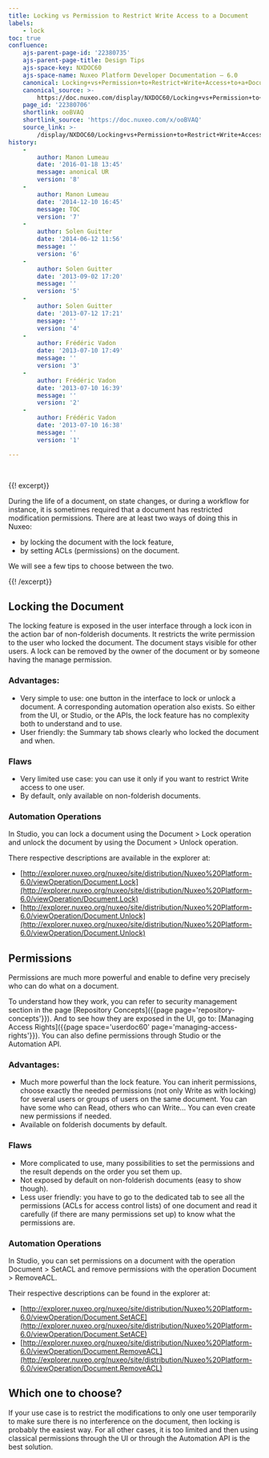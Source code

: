 ```yaml
---
title: Locking vs Permission to Restrict Write Access to a Document
labels:
    - lock
toc: true
confluence:
    ajs-parent-page-id: '22380735'
    ajs-parent-page-title: Design Tips
    ajs-space-key: NXDOC60
    ajs-space-name: Nuxeo Platform Developer Documentation — 6.0
    canonical: Locking+vs+Permission+to+Restrict+Write+Access+to+a+Document
    canonical_source: >-
        https://doc.nuxeo.com/display/NXDOC60/Locking+vs+Permission+to+Restrict+Write+Access+to+a+Document
    page_id: '22380706'
    shortlink: ooBVAQ
    shortlink_source: 'https://doc.nuxeo.com/x/ooBVAQ'
    source_link: >-
        /display/NXDOC60/Locking+vs+Permission+to+Restrict+Write+Access+to+a+Document
history:
    - 
        author: Manon Lumeau
        date: '2016-01-18 13:45'
        message: anonical UR
        version: '8'
    - 
        author: Manon Lumeau
        date: '2014-12-10 16:45'
        message: TOC
        version: '7'
    - 
        author: Solen Guitter
        date: '2014-06-12 11:56'
        message: ''
        version: '6'
    - 
        author: Solen Guitter
        date: '2013-09-02 17:20'
        message: ''
        version: '5'
    - 
        author: Solen Guitter
        date: '2013-07-12 17:21'
        message: ''
        version: '4'
    - 
        author: Frédéric Vadon
        date: '2013-07-10 17:49'
        message: ''
        version: '3'
    - 
        author: Frédéric Vadon
        date: '2013-07-10 16:39'
        message: ''
        version: '2'
    - 
        author: Frédéric Vadon
        date: '2013-07-10 16:38'
        message: ''
        version: '1'

---
```

&nbsp;

{{! excerpt}}

During the life of a document, on state changes, or during a workflow for instance, it is sometimes required that a document has restricted modification permissions. There are at least two ways of doing this in Nuxeo:

*   by locking the document with the lock feature,
*   by setting ACLs (permissions) on the document.

We will see a few tips to choose between the two.

{{! /excerpt}}

## Locking the Document

The locking feature is exposed in the user interface through a lock icon in the action bar of non-folderish documents. It restricts the write permission to the user who locked the document. The document stays visible for other users. A lock can be removed by the owner of the document or by someone having the manage permission.

### Advantages:

*   Very simple to use: one button in the interface to lock or unlock a document. A corresponding automation operation also exists. So either from the UI, or Studio, or the APIs, the lock feature has no complexity both to understand and to use.
*   User friendly: the Summary tab shows clearly who locked the document and when.

### Flaws

*   Very limited use case: you can use it only if you want to restrict Write access to one user.
*   By default, only available on non-folderish documents.

### Automation Operations

In Studio, you can lock a document using the Document > Lock operation and unlock the document by using the Document > Unlock operation.

There respective descriptions are available in the explorer at:

*   [http://explorer.nuxeo.org/nuxeo/site/distribution/Nuxeo%20Platform-6.0/viewOperation/Document.Lock](http://explorer.nuxeo.org/nuxeo/site/distribution/Nuxeo%20Platform-6.0/viewOperation/Document.Lock)
*   [http://explorer.nuxeo.org/nuxeo/site/distribution/Nuxeo%20Platform-6.0/viewOperation/Document.Unlock](http://explorer.nuxeo.org/nuxeo/site/distribution/Nuxeo%20Platform-6.0/viewOperation/Document.Unlock)

## Permissions

Permissions are much more powerful and enable to define very precisely who can do what on a document.

To understand how they work, you can refer to security management section in the page [Repository Concepts]({{page page='repository-concepts'}}). And to see how they are exposed in the UI, go to: [Managing Access Rights]({{page space='userdoc60' page='managing-access-rights'}}). You can also define permissions through Studio or the Automation API.

### Advantages:

*   Much more powerful than the lock feature. You can inherit permissions, choose exactly the needed permissions (not only Write as with locking) for several users or groups of users on the same document. You can have some who can Read, others who can Write... You can even create new permissions if needed.
*   Available on folderish documents by default.

### Flaws

*   More complicated to use, many possibilities to set the permissions and the result depends on the order you set them up.
*   Not exposed by default on non-folderish documents (easy to show though).
*   Less user friendly: you have to go to the dedicated tab to see all the permissions (ACLs for access control lists) of one document and read it carefully (if there are many permissions set up) to know what the permissions are.

### Automation Operations

In Studio, you can set permissions on a document with the operation Document > SetACL and remove permissions with the operation Document > RemoveACL.

Their respective descriptions can be found in the explorer at:

*   [http://explorer.nuxeo.org/nuxeo/site/distribution/Nuxeo%20Platform-6.0/viewOperation/Document.SetACE](http://explorer.nuxeo.org/nuxeo/site/distribution/Nuxeo%20Platform-6.0/viewOperation/Document.SetACE)
*   [http://explorer.nuxeo.org/nuxeo/site/distribution/Nuxeo%20Platform-6.0/viewOperation/Document.RemoveACL](http://explorer.nuxeo.org/nuxeo/site/distribution/Nuxeo%20Platform-6.0/viewOperation/Document.RemoveACL)

## Which one to choose?

If your use case is to restrict the modifications to only one user temporarily to make sure there is no interference on the document, then locking is probably the easiest way. For all other cases, it is too limited and then using classical permissions through the UI or through the Automation API is the best solution.

&nbsp;